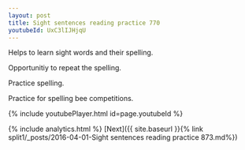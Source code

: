 ```yaml
---
layout: post
title: Sight sentences reading practice 770
youtubeId: UxC3lIJHjqU
---
```

 
 
Helps to learn sight words and their spelling.

Opportunitiy to repeat the spelling. 

Practice spelling. 
 
Practice for spelling bee competitions. 
 
{% include youtubePlayer.html id=page.youtubeId %}
 
 
{% include analytics.html %} 
[Next]({{ site.baseurl }}{% link  split1/_posts/2016-04-01-Sight sentences reading practice 873.md%})
 
